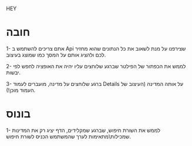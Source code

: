 HEY

<h1>חובה</h1>

1- אתם צריכים להשתמש ב Api שצירפנו על מנת לשאוב את כל הנתונים שהוא מחזיר לכם ולהציג אותם על המסך כמו שמוצג בעיצוב.

2- לממש את הכפתור של הפילטר שברגע שלוחצים עליו יהיה את האופציה לחפש לפי יבשות.

3- ברגע שלוחצים על מדינה, מועברים לעמוד Details על אותה המדינה (העיצוב של העמוד מוכן!).

<h1>בונוס</h1>

1- לממש את השורת חיפוש, שברגע שמקלידים, הדף יציג רק את המדינות שמכילות\מתאימות לערך שהמשתמש הכניס לשורת חיפוש.
